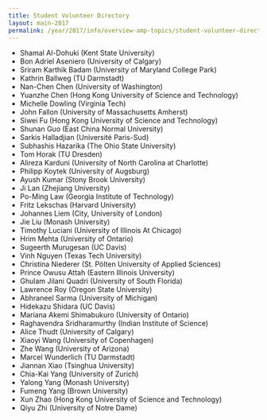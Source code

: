 ```yaml
---
title: Student Volunteer Directory
layout: main-2017
permalink: /year/2017/info/overview-amp-topics/student-volunteer-directory
---
```

* Shamal Al-Dohuki (Kent State University)
* Bon Adriel Aseniero (University of Calgary)
* Sriram Karthik Badam (University of Maryland College Park)
* Kathrin Ballweg (TU Darmstadt)
* Nan-Chen Chen (University of Washington)
* Yuanzhe Chen (Hong Kong University of Science and Technology)
* Michelle Dowling (Virginia Tech)
* John Fallon (University of Massachusetts Amherst)
* Siwei Fu (Hong Kong University of Science and Technology)
* Shunan Guo (East China Normal University)
* Sarkis Halladjian (Université Paris-Sud)
* Subhashis Hazarika (The Ohio State University)
* Tom Horak (TU Dresden)
* Alireza Karduni (University of North Carolina at Charlotte)
* Philipp Koytek (University of Augsburg)
* Ayush Kumar (Stony Brook University)
* Ji Lan (Zhejiang University)
* Po-Ming Law (Georgia Institute of Technology)
* Fritz Lekschas (Harvard University)
* Johannes Liem (City, University of London)
* Jie Liu (Monash University)
* Timothy Luciani (University of Illinois At Chicago)
* Hrim Mehta (University of Ontario)
* Sugeerth Murugesan (UC Davis)
* Vinh Nguyen (Texas Tech University)
* Christina Niederer (St. Pölten University of Applied Sciences)
* Prince Owusu Attah (Eastern Illinois University)
* Ghulam Jilani Quadri (University of South Florida)
* Lawrence Roy (Oregon State University)
* Abhraneel Sarma (University of Michigan)
* Hidekazu Shidara (UC Davis)
* Mariana Akemi Shimabukuro (University of Ontario)
* Raghavendra Sridharamurthy (Indian Institute of Science)
* Alice Thudt (University of Calgary)
* Xiaoyi Wang (University of Copenhagen)
* Zhe Wang (University of Arizona)
* Marcel Wunderlich (TU Darmstadt)
* Jiannan Xiao (Tsinghua University)
* Chia-Kai Yang (University of Zurich)
* Yalong Yang (Monash University)
* Fumeng Yang (Brown University)
* Xun Zhao (Hong Kong University of Science and Technology)
* Qiyu Zhi (University of Notre Dame)
